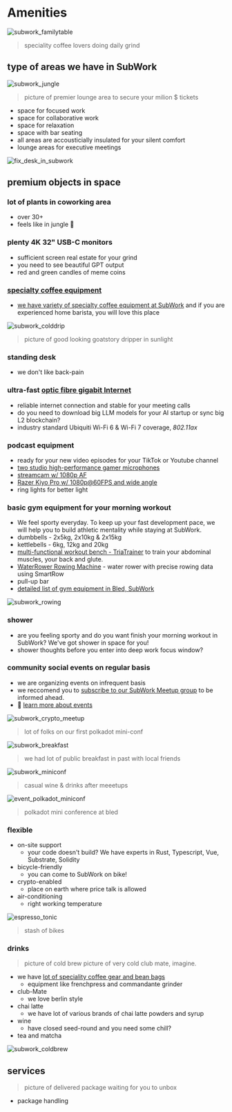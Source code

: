 # Amenities

![subwork_familytable](./pics/subwork_familytable.png.webp)
> speciality coffee lovers doing daily grind

type of areas we have in SubWork
---
![subwork_jungle](pics/subwork_hero.png.webp)

> picture of premier lounge area to secure your milion $ tickets
- space for focused work
- space for collaborative work
- space for relaxation
- space with bar seating
- all areas are accousticially insulated for your silent comfort
- lounge areas for executive meetings

![fix_desk_in_subwork](pics/subwork_flexdesk.jpeg)

premium objects in space
---

### lot of plants in coworking area
- over 30+
- feels like in jungle 🌿

### **plenty 4K 32" USB-C monitors** 
  - sufficient screen real estate for your grind 
  - you need to see beautiful GPT output
  - red and green candles of meme coins

### [specialty coffee equipment](./specialty-coffee-in-bled.md)
  - [we have variety of specialty coffee equipment at SubWork](./specialty-coffee-in-bled.md) and if you are experienced home barista, you will love this place

![subwork_colddrip](pics/subwork_colddrip.jpg)
> picture of good looking goatstory dripper in sunlight 


### standing desk
  - we don't like back-pain

### **ultra-fast [optic fibre gigabit Internet](https://www.speedtest.net/result/14919299140)**
  - reliable internet connection and stable for your meeting calls
  - do you need to download big LLM models for your AI startup or sync big L2 blockchain?
  - industry standard Ubiquiti Wi-Fi 6 & Wi-Fi 7 coverage, _802.11ax_

### podcast equipment
  - ready for your new video episodes for your TikTok or Youtube channel
  - [two studio high-performance gamer microphones](https://hyperx.com/products/hyperx-quadcast-s-usb-microphone?variant=41031692058781)
  - [streamcam w/ 1080p AF](https://www.logitech.com/en-ch/products/webcams/streamcam.960-001281.html)
  - [Razer Kiyo Pro w/ 1080p@60FPS and wide angle](https://www.razer.com/gb-en/streaming-cameras/razer-kiyo-pro)
  - ring lights for better light

### **basic gym equipment for your morning workout**
  - We feel sporty everyday. To keep up your fast development pace, we will help you to build athletic mentality while staying at SubWork.
  - dumbbells - 2x5kg, 2x10kg & 2x15kg
  - kettlebells - 6kg, 12kg and 20kg
  - [multi-functional workout bench - TriaTrainer](https://www.nohrd.com/us/triatrainer/) to train your abdominal muscles, your back and glute.
  - [WaterRower Rowing Machine](https://www.nohrd.com/us/waterrower-performance/) - water rower with precise rowing data using SmartRow
  - pull-up bar 
  - [detailed list of gym equipment in Bled, SubWork](./basic-gym-equipment-in-coworking-space-subwork.md)

![subwork_rowing](pics/subwork_rowing.jpg)

### shower
  - are you feeling sporty and do you want finish your morning workout in SubWork? We've got shower in space for you!
  - shower thoughts before you enter into deep work focus window?
  
### community social events on regular basis

- we are organizing events on infrequent basis
- we reccomend you to [subscribe to our SubWork Meetup group](https://www.meetup.com/subwork/) to be informed ahead.
- 📖 [learn more about events](./events-in-subwork.md)

![subwork_crypto_meetup](pics/subwork_meetup.png.webp)
> lot of folks on our first polkadot mini-conf

![subwork_breakfast](pics/subwork_breakfast.jpg)

> we had lot of public breakfast in past with local friends

![subwork_miniconf](pics/subwork_miniconf.png.webp)

> casual wine & drinks after meeetups

![event_polkadot_miniconf](pics/event_polkadot_miniconf.png.webp)
> polkadot mini conference at bled

### flexible

- on-site support 
  - your code doesn't build? We have experts in Rust, Typescript, Vue, Substrate, Solidity
- bicycle-friendly
  - you can come to SubWork on bike!
- crypto-enabled
  - place on earth where price talk is allowed
- air-conditioning
  - right working temperature

![espresso_tonic](pics/espresso_tonic.png.webp)
> stash of bikes 

### drinks 

> picture of cold brew 
> picture of very cold club mate, imagine.

- we have [lot of speciality coffee gear and bean bags](./specialty-coffee-in-bled.md)
  - equipment like frenchpress and commandante grinder
- club-Mate
  - we love berlin style
- chai latte 
  - we have lot of various brands of chai latte powders and syrup
- wine
  - have closed seed-round and you need some chill?
- tea and matcha

![subwork_coldbrew](pics/subwork_coldbrew.jpg)



services
---

> picture of delivered package waiting for you to unbox

- package handling 